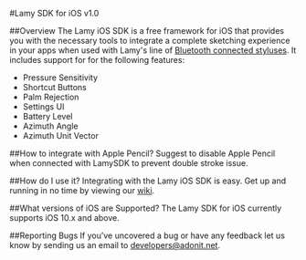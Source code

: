 #Lamy SDK for iOS v1.0

##Overview
The Lamy iOS SDK is a free framework for iOS that provides you with the necessary tools to integrate a complete sketching experience in your apps when used with Lamy's line of [Bluetooth connected styluses](https://shop.lamy.com/digital-writing). It includes support for for the following features:

- Pressure Sensitivity
- Shortcut Buttons
- Palm Rejection
- Settings UI
- Battery Level
- Azimuth Angle
- Azimuth Unit Vector

##How to integrate with Apple Pencil?
Suggest to disable Apple Pencil when connected with LamySDK to prevent double stroke issue.

##How do I use it?
Integrating with the Lamy iOS SDK is easy. Get up and running in no time by viewing our [wiki](https://github.com/Adonit/LAMY-iPadOS-SDK/wiki).

##What versions of iOS are Supported?
The Lamy SDK for iOS currently supports iOS 10.x and above.

##Reporting Bugs
If you’ve uncovered a bug or have any feedback let us know by sending us an email to [developers@adonit.net](mailto:developers@adonit.net).
